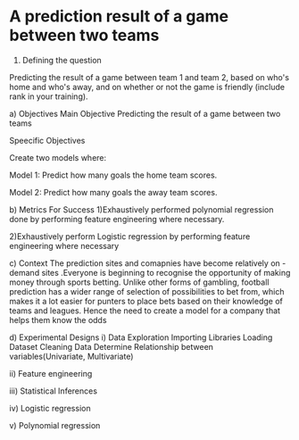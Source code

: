 # A prediction result of a game between two teams  
1) Defining the question

Predicting the result of a game between team 1 and team 2, based on who's home and who's away, and on whether or not the game is friendly (include rank in your training).

a) Objectives
Main Objective
Predicting the result of a game between two teams

Speecific Objectives

Create two models where:

Model 1: Predict how many goals the home team scores.

Model 2: Predict how many goals the away team scores.

b) Metrics For Success
1)Exhaustively performed polynomial regression done by performing feature engineering where necessary.

2)Exhaustively perform Logistic regression by performing feature engineering where necessary

c) Context
The prediction sites and comapnies have become relatively on - demand sites .Everyone is beginning to recognise the opportunity of making money through sports betting. Unlike other forms of gambling, football prediction has a wider range of selection of possibilities to bet from, which makes it a lot easier for punters to place bets based on their knowledge of teams and leagues. Hence the need to create a model for a company that helps them know the odds

d) Experimental Designs
i) Data Exploration Importing Libraries Loading Dataset Cleaning Data Determine Relationship between variables(Univariate, Multivariate)

ii) Feature engineering

iii) Statistical Inferences

iv) Logistic regression

v) Polynomial regression



